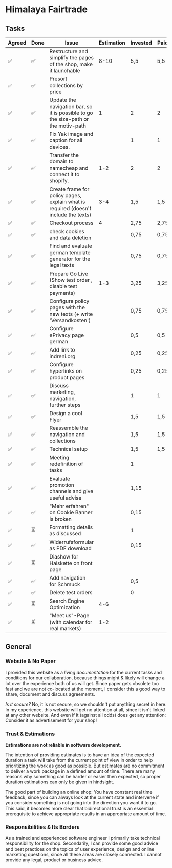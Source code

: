 # Himalaya Fairtrade

## Tasks

| Agreed | Done | Issue                                                                               | Estimation | Invested | Paid |
| ------ | ---- | ----------------------------------------------------------------------------------- | ---------- | -------- | ---- |
| ✅      | ✅    | Restructure and simplify the pages of the shop, make it launchable                  | 8-10       | 5,5      | 5,5  |
| ✅      | ✅    | Presort collections by price                                                        |            |          |      |
| ✅      | ✅    | Update the navigation bar, so it is possible to go the size-path or the motiv-path  | 1          | 2        | 2    |
| ✅      | ✅    | Fix Yak image and caption for all devices.                                          |            | 1        | 1    |
| ✅      | ✅    | Transfer the domain to namecheap and connect it to shopify.                         | 1-2        | 2        | 2    |
| ✅      | ✅    | Create frame for policy pages, explain what is required (doesn't include the texts) | 3-4        | 1,5      | 1,5  |
| ✅      | ✅    | Checkout process                                                                    | 4          | 2,75     | 2,75 |
| ✅      | ✅    | check cookies and data deletion                                                     |            | 0,75     | 0,75 |
| ✅      | ✅    | Find and evaluate german template generator for the legal texts                     |            | 0,75     | 0,75 |
| ✅      | ✅    | Prepare Go Live (Show test order , disable test payments)                           | 1-3        | 3,25     | 3,25 |
| ✅      | ✅    | Configure policy pages with the new texts (+ write 'Versandkosten')                 |            | 0,75     | 0,75 |
| ✅      | ✅    | Configure ePrivacy page german                                                      |            | 0,5      | 0,5  |
| ✅      | ✅    | Add link to indreni.org                                                             |            | 0,25     | 0,25 |
| ✅      | ✅    | Configure hyperlinks on product pages                                               |            | 0,25     | 0,25 |
| ✅      | ✅    | Discuss marketing, navigation, further steps                                        |            | 1        | 1    |
| ✅      | ✅    | Design a cool Flyer                                                                 |            | 1,5      | 1,5  |
| ✅      | ✅    | Reassemble the navigation and collections                                           |            | 1,5      | 1,5  |
| ✅      | ✅    | Technical setup                                                                     |            | 1,5      | 1,5  |
| ✅      | ✅    | Meeting redefinition of tasks                                                       |            | 1        |      |
| ✅      | ✅    | Evaluate promotion channels and give useful advise                                  |            | 1,15     |      |
| ✅      | ✅    | "Mehr erfahren" on Cookie Banner is broken                                          |            | 0,15     |      |
| ✅      | ⏳    | Formatting details as discussed                                                     |            | 1        |      |
| ✅      | ✅    | Widerrufsformular as PDF download                                                   |            | 0,15     |      |
| ✅      | ⏳    | Diashow for Halskette on front page                                                 |            |          |      |
| ✅      | ✅    | Add navigation for Schmuck                                                          |            | 0,5      |      |
| ✅      | ✅    | Delete test orders                                                                  |            | 0        |      |
| ✅      | ⏳    | Search Engine Optimization                                                          | 4-6        |          |      |
| ✅      | ⏳    | "Meet us"-Page (with calendar for real markets)                                     | 1-2        |          |      |


## General
### Website & No Paper
I provided this website as a *living documentation* for the current tasks and conditions for our collaboration, because things might & likely will change a lot over the experience both of us will get. Since paper gets obsolete too fast and we are not co-located at the moment, I consider this a good way to share, document and discuss agreements.

*Is it secure?* No, it is not secure, so we shouldn't put anything secret in here. In my experience, this website will get no attention at all, since it isn't linked at any other website. And even if it (against all odds) does get any attention: Consider it as advertisement for your shop!

### Trust & Estimations
**Estimations are not reliable in software development.**

The intention of providing estimates is to have an idea of the expected duration a task will take from the current point of view in order to help prioritizing the work as good as possible. But estimates are no commitment to deliver a work package in a defined amount of time. There are many reasons why something can be harder or easier then expected, so proper duration estimations can only be given in hindsight.

The good part of building an online shop: You have constant real time feedback, since you can always look at the current state and intervene if you consider something is not going into the direction you want it to go. This said, it becomes more clear that bidirectional trust is an essential prerequisite to achieve appropriate results in an appropriate amount of time.

### Responsibilities & Its Borders
As a trained and experienced software engineer I primarily take technical responsibility for the shop. Secondarily, I can provide some good advice and best practices on the topics of user experience, design and online marketing questions, since all these areas are closely connected. I cannot provide any legal, product or business advice.
